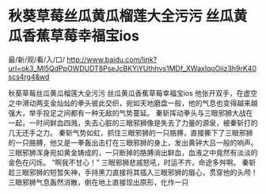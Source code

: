 # 秋葵草莓丝瓜黄瓜榴莲大全污污 丝瓜黄瓜香蕉草莓幸福宝ios

最/新/观/看/入/口/ http://www.baidu.com/link?url=ok3_Ml5QdPpOWDUDT8PseJcBKYiYUthhvs1MDf_XWaxIqoOiiz3h9rK40scs4rg4&wd

秋葵草莓丝瓜黄瓜榴莲大全污污 丝瓜黄瓜香蕉草莓幸福宝ios
 他张开双手，在虚空之中滑动两支金灿灿的拳头彼此交织，宛如天地磨盘一般，他的气息也变得越来越强大，举手投足之间都有一种无敌的气势蔓延。
    秦斩挥动拳头与三眼邪狮大战在一起，一时间鲜血四溅，失去心脏的三眼邪狮像是失去了力量的源泉，被秦斩打的几无还手之力。
    秦斩气势如虹，抓住三眼邪狮的一只胳膊，直接撕下了三眼邪狮的一只胳膊，他又是一拳轰出击打在三眼邪狮的身上，发出黄钟大吕一般的响声。
    三眼邪狮浑身宛如黄金铸成的，一只断掉的胳膊淌出鲜血，血液之中竟然有淡淡的金色在闪烁。
    “啊我不甘心！”
    三眼邪狮悲戚怒吼，时运不齐，命途多舛啊。
    秦斩趁三眼邪狮的短暂失神，手持黑刀直接将其插入三眼邪狮的眉心，贯穿他的头颅！
    三眼邪狮气息轰然消散，倒在地上直接现出原形，化作一只
